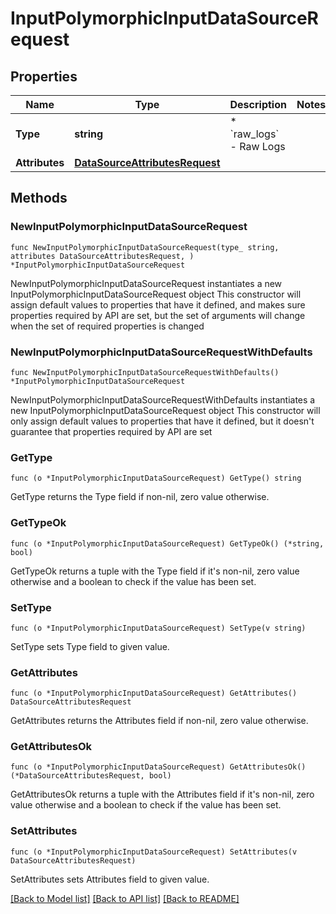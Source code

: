 # InputPolymorphicInputDataSourceRequest

## Properties

Name | Type | Description | Notes
------------ | ------------- | ------------- | -------------
**Type** | **string** | * &#x60;raw_logs&#x60; - Raw Logs | 
**Attributes** | [**DataSourceAttributesRequest**](DataSourceAttributesRequest.md) |  | 

## Methods

### NewInputPolymorphicInputDataSourceRequest

`func NewInputPolymorphicInputDataSourceRequest(type_ string, attributes DataSourceAttributesRequest, ) *InputPolymorphicInputDataSourceRequest`

NewInputPolymorphicInputDataSourceRequest instantiates a new InputPolymorphicInputDataSourceRequest object
This constructor will assign default values to properties that have it defined,
and makes sure properties required by API are set, but the set of arguments
will change when the set of required properties is changed

### NewInputPolymorphicInputDataSourceRequestWithDefaults

`func NewInputPolymorphicInputDataSourceRequestWithDefaults() *InputPolymorphicInputDataSourceRequest`

NewInputPolymorphicInputDataSourceRequestWithDefaults instantiates a new InputPolymorphicInputDataSourceRequest object
This constructor will only assign default values to properties that have it defined,
but it doesn't guarantee that properties required by API are set

### GetType

`func (o *InputPolymorphicInputDataSourceRequest) GetType() string`

GetType returns the Type field if non-nil, zero value otherwise.

### GetTypeOk

`func (o *InputPolymorphicInputDataSourceRequest) GetTypeOk() (*string, bool)`

GetTypeOk returns a tuple with the Type field if it's non-nil, zero value otherwise
and a boolean to check if the value has been set.

### SetType

`func (o *InputPolymorphicInputDataSourceRequest) SetType(v string)`

SetType sets Type field to given value.


### GetAttributes

`func (o *InputPolymorphicInputDataSourceRequest) GetAttributes() DataSourceAttributesRequest`

GetAttributes returns the Attributes field if non-nil, zero value otherwise.

### GetAttributesOk

`func (o *InputPolymorphicInputDataSourceRequest) GetAttributesOk() (*DataSourceAttributesRequest, bool)`

GetAttributesOk returns a tuple with the Attributes field if it's non-nil, zero value otherwise
and a boolean to check if the value has been set.

### SetAttributes

`func (o *InputPolymorphicInputDataSourceRequest) SetAttributes(v DataSourceAttributesRequest)`

SetAttributes sets Attributes field to given value.



[[Back to Model list]](../README.md#documentation-for-models) [[Back to API list]](../README.md#documentation-for-api-endpoints) [[Back to README]](../README.md)


